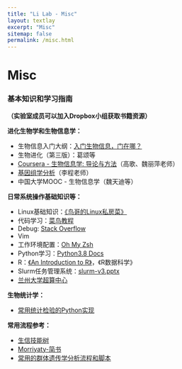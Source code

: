 ```yaml
---
title: "Li Lab - Misc"
layout: textlay
excerpt: "Misc"
sitemap: false
permalink: /misc.html
---
```


# Misc

### 基本知识和学习指南

**（实验室成员可以加入Dropbox小组获取书籍资源）**

**进化生物学和生物信息学：**
- 生物信息入门大纲：<a href="https://mp.weixin.qq.com/s/ddwEyaG_loVLWohTRm5mCQ">入门生物信息，门在哪？</a>
- 生物进化（第三版）：葛颂等
- <a href="https://www.coursera.org/learn/bioinformatics-pku">Coursera - 生物信息学: 导论与方法</a>（高歌、魏丽萍老师）
- <a href="http://3d-genome.life/?page_id=7">基因组学分析</a>（李程老师）
- 中国大学MOOC - 生物信息学（魏天迪等）

**日常系统操作基础知识等：**
- Linux基础知识：<a href="https://doc.plob.org/vbird_linux">《鸟哥的Linux私房菜》</a>
- 代码学习：<a href="https://www.runoob.com/">菜鸟教程</a>
- Debug: <a href="https://stackoverflow.com/">Stack Overflow</a>
- Vim
- 工作环境配置：<a href="https://www.jianshu.com/p/9c3439cc3bdb">Oh My Zsh</a>
- Python学习：<a href="https://docs.python.org/3.8/">Python3.8 Docs</a>
- R：<a href="https://cran.r-project.org/doc/manuals/r-release/R-intro.pdf">《An Introduction to R》</a>，《R数据科学》 
- Slurm任务管理系统：<a href="{{ site.url }}{{ site.baseurl }}/misc/slurm-v3.pptx">slurm-v3.pptx</a>
- <a href="https://hpc.lzu.edu.cn/login">兰州大学超算中心</a>

**生物统计学：**
- <a href="https://www.cnblogs.com/liuzaoqi/p/12769589.html">常用统计检验的Python实现</a>

**常用流程参考：**
- <a href="http://www.biotrainee.com/">生信技能树</a>
- <a href="https://www.jianshu.com/u/7754d7d7d9aa">Morriyaty-简书</a>
- <a href="https://github.com/shangshanzhizhe/Work_flow_of_population_genetics">常用的群体遗传学分析流程和脚本</a>

